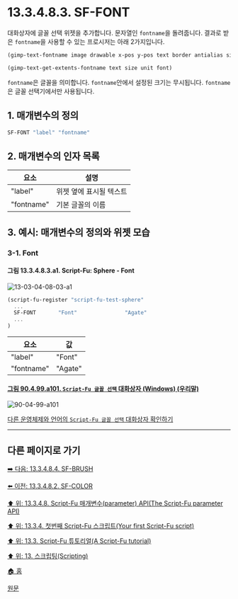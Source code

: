 # 13.3.4.8.3. SF-FONT
대화상자에 글꼴 선택 위젯을 추가합니다. 문자열인 `fontname`을 돌려줍니다. 결과로 받은 `fontname`을 사용할 수 있는 프로시저는 아래 2가지입니다.

```scheme
(gimp-text-fontname image drawable x-pos y-pos text border antialias size unit font)

(gimp-text-get-extents-fontname text size unit font)
```

`fontname`은 글꼴을 의미합니다. `fontname`안에서 설정된 크기는 무시됩니다. `fontname`은 글꼴 선택기에서만 사용됩니다.

<a id="13-03-04-08-03-s1"></a>

## 1. 매개변수의 정의

```scheme
SF-FONT "label" "fontname"
```

<a id="13-03-04-08-03-s2"></a>

## 2. 매개변수의 인자 목록

|요소|설명|
|---|---|
|"label"|위젯 옆에 표시될 텍스트|
|"fontname"|기본 글꼴의 이름|

<a id="13-03-04-08-03-s3"></a>

## 3. 예시: 매개변수의 정의와 위젯 모습

<a id="13-03-04-08-03-s3-01"></a>

### 3-1. Font

#### 그림 13.3.4.8.3.a1. Script-Fu: Sphere - Font
![13-03-04-08-03-a1](https://github.com/wonder13662/gimp/assets/15767104/e6e1ec5e-3a58-45da-8f49-49fbff0c4472)

```scheme
(script-fu-register "script-fu-test-sphere"
  ...
  SF-FONT       "Font"               "Agate"
  ...
)
```

|요소|값|
|---|---|
|"label"|"Font"|
|"fontname"|"Agate"|

<a id="90-04-99-a101"></a>

#### [그림 90.4.99.a101. `Script-Fu 글꼴 선택` 대화상자 (Windows) (우리말)](./90-04-0099-script_fu_font_selection.md#90-04-99-a101)
![90-04-99-a101](https://github.com/wonder13662/gimp/assets/15767104/40ba7365-7938-4b32-8a8e-361ce0131234)

[다른 운영체제와 언어의 `Script-Fu 글꼴 선택` 대화상자 확인하기](./90-04-0099-script_fu_font_selection.md#90-04-99-a102)

***

## 다른 페이지로 가기

[➡️ 다음: 13.3.4.8.4. SF-BRUSH](./13-03-04-08-04-sf_brush.md)

[⬅️ 이전: 13.3.4.8.2. SF-COLOR](./13-03-04-08-02-sf_color.md)

[⬆️ 위: 13.3.4.8. Script-Fu 매개변수(parameter) API(The Script-Fu parameter API)](./13-03-04-08-00-the_script_fu_parameter_api.md)

[⬆️ 위: 13.3.4. 첫번째 Script-Fu 스크립트(Your first Script-Fu script)](./13-03-04-00-your-first-script-fu-script.md)

[⬆️ 위: 13.3. Script-Fu 튜토리얼(A Script-Fu tutorial)](./13-03-00-a-script-fu-tutorial.md)

[⬆️ 위: 13. 스크립팅(Scripting)](./13-00-scripting.md)

[🏠 홈](./00-home.md)

[원문](https://docs.gimp.org/2.10/ko/gimp-using-script-fu-tutorial-first-script.html#gimp-using-script-fu-api)